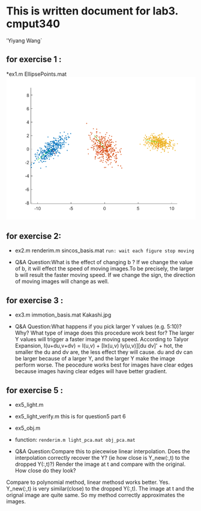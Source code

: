 # This is written document for lab3. cmput340

'Yiyang Wang`

## for exercise 1 :
*ex1.m    EllipsePoints.mat
![](ex1.png)


## for exercise 2:
* ex2.m
   renderim.m
   sincos_basis.mat
`run: wait each figure stop moving`

* Q&A
Question:What is the effect of changing b ?
If we change the value of b, it will effect the speed of moving images.To be precisely, the larger b will result the faster moving speed.
If we change the sign, the direction of moving images will change as well. 


## for exercise 3 :
* ex3.m
    immotion_basis.mat
    Kakashi.jpg

* Q&A
Question:What happens if you pick larger Y values (e.g. 5:10)? Why? What type of image does this procedure work best for?
The larger Y values will trigger a faster image moving speed.
According to Talyor Expansion, I(u+du,v+dv) = I(u,v) + [Ix(u,v) Iy(u,v)][du dv]' + hot, the smaller the du and dv are, the less effect they will cause. 
du and dv can be larger because of a larger Y, and the larger Y make the image perform worse.
The peocedure works best for images have clear edges because images having clear edges will have better gradient.


## for exercise 5 :
* ex5_light.m
* ex5_light_verify.m    this is for question5 part 6
* ex5_obj.m
* function: `renderim.m
light_pca.mat
obj_pca.mat`

* Q&A
Question:Compare this to piecewise linear interpolation.
Does the interpolation correctly recover the Y? (ie how close is Y_new(:,t) to the dropped Y(:,t)?) 
Render the image at t and compare with the original. How close do they look?

Compare to polynomial method, linear methosd works better.
Yes. Y_new(:,t) is very similar(close) to the dropped Y(:,t).
The image at t and the orignal image are quite same. So my method correctly approximates the images.   
